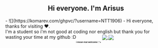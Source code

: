 <div align="left">
    <h2 align="center">Hi everyone. I'm Arisus</h2>
- ![](https://komarev.com/ghpvc/?username=NTT1906)
- Hi everyone, thanks for visiting ❤️. <br>
I'm a student so i'm not good at coding nor
english but thank you for wasting your time
at my github :D<sub><sub><sub><sub><b>i mean real welcome :'></b></sub></sub></sub></sub>
<a href="https://github.com/NTT1906">
  <img align="center" src="https://github-readme-stats.vercel.app/api?username=NTT1906&theme=dark&show_icons=true" />
</a>
<a href="https://github.com/NTT1906">
  <img align="center" src="https://github-readme-stats.vercel.app/api/top-langs/?username=NTT1906&theme=dark&show_icons=true&layout=compact&hide=css,html" />
</a>
</div>
